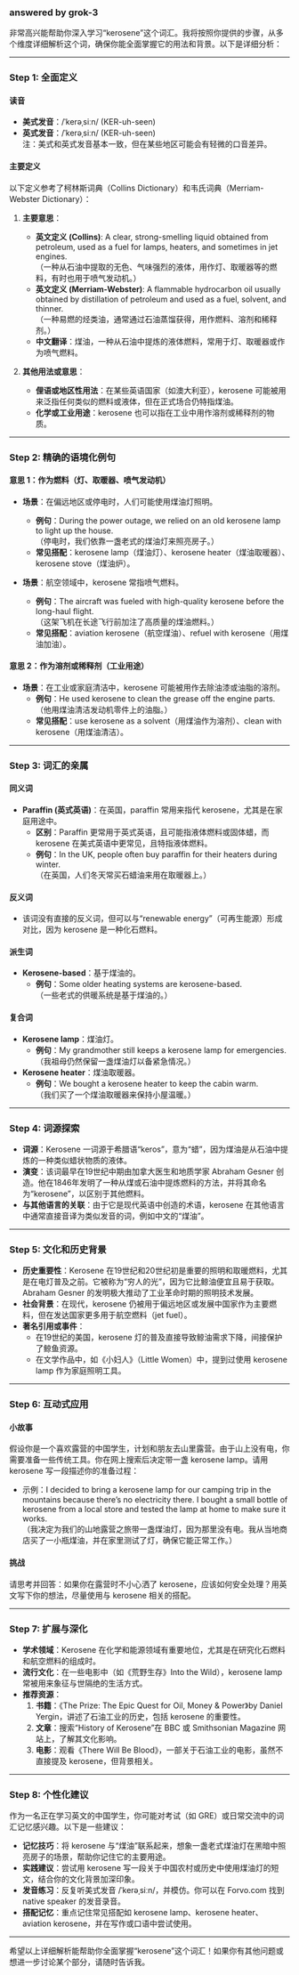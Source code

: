 ### answered by grok-3
非常高兴能帮助你深入学习“kerosene”这个词汇。我将按照你提供的步骤，从多个维度详细解析这个词，确保你能全面掌握它的用法和背景。以下是详细分析：

---

### Step 1: 全面定义
#### 读音
- **美式发音**：/ˈkerəˌsiːn/ (KER-uh-seen)
- **英式发音**：/ˈkerəˌsiːn/ (KER-uh-seen)  
  注：美式和英式发音基本一致，但在某些地区可能会有轻微的口音差异。

#### 主要定义
以下定义参考了柯林斯词典（Collins Dictionary）和韦氏词典（Merriam-Webster Dictionary）：

1. **主要意思**：  
   - **英文定义 (Collins)**: A clear, strong-smelling liquid obtained from petroleum, used as a fuel for lamps, heaters, and sometimes in jet engines.  
     （一种从石油中提取的无色、气味强烈的液体，用作灯、取暖器等的燃料，有时也用于喷气发动机。）  
   - **英文定义 (Merriam-Webster)**: A flammable hydrocarbon oil usually obtained by distillation of petroleum and used as a fuel, solvent, and thinner.  
     （一种易燃的烃类油，通常通过石油蒸馏获得，用作燃料、溶剂和稀释剂。）  
   - **中文翻译**：煤油，一种从石油中提炼的液体燃料，常用于灯、取暖器或作为喷气燃料。

2. **其他用法或意思**：  
   - **俚语或地区性用法**：在某些英语国家（如澳大利亚），kerosene 可能被用来泛指任何类似的燃料或液体，但在正式场合仍特指煤油。  
   - **化学或工业用途**：kerosene 也可以指在工业中用作溶剂或稀释剂的物质。

---

### Step 2: 精确的语境化例句
#### 意思 1：作为燃料（灯、取暖器、喷气发动机）
- **场景**：在偏远地区或停电时，人们可能使用煤油灯照明。  
  - **例句**：During the power outage, we relied on an old kerosene lamp to light up the house.  
    （停电时，我们依靠一盏老式的煤油灯来照亮房子。）  
  - **常见搭配**：kerosene lamp（煤油灯）、kerosene heater（煤油取暖器）、kerosene stove（煤油炉）。

- **场景**：航空领域中，kerosene 常指喷气燃料。  
  - **例句**：The aircraft was fueled with high-quality kerosene before the long-haul flight.  
    （这架飞机在长途飞行前加注了高质量的煤油燃料。）  
  - **常见搭配**：aviation kerosene（航空煤油）、refuel with kerosene（用煤油加油）。

#### 意思 2：作为溶剂或稀释剂（工业用途）
- **场景**：在工业或家庭清洁中，kerosene 可能被用作去除油漆或油脂的溶剂。  
  - **例句**：He used kerosene to clean the grease off the engine parts.  
    （他用煤油清洁发动机零件上的油脂。）  
  - **常见搭配**：use kerosene as a solvent（用煤油作为溶剂）、clean with kerosene（用煤油清洁）。

---

### Step 3: 词汇的亲属
#### 同义词
- **Paraffin (英式英语)**：在英国，paraffin 常用来指代 kerosene，尤其是在家庭用途中。  
  - **区别**：Paraffin 更常用于英式英语，且可能指液体燃料或固体蜡，而 kerosene 在美式英语中更常见，且特指液体燃料。  
  - **例句**：In the UK, people often buy paraffin for their heaters during winter.  
    （在英国，人们冬天常买石蜡油来用在取暖器上。）

#### 反义词
- 该词没有直接的反义词，但可以与“renewable energy”（可再生能源）形成对比，因为 kerosene 是一种化石燃料。

#### 派生词
- **Kerosene-based**：基于煤油的。  
  - **例句**：Some older heating systems are kerosene-based.  
    （一些老式的供暖系统是基于煤油的。）

#### 复合词
- **Kerosene lamp**：煤油灯。  
  - **例句**：My grandmother still keeps a kerosene lamp for emergencies.  
    （我祖母仍然保留一盏煤油灯以备紧急情况。）
- **Kerosene heater**：煤油取暖器。  
  - **例句**：We bought a kerosene heater to keep the cabin warm.  
    （我们买了一个煤油取暖器来保持小屋温暖。）

---

### Step 4: 词源探索
- **词源**：Kerosene 一词源于希腊语“keros”，意为“蜡”，因为煤油是从石油中提炼的一种类似蜡状物质的液体。  
- **演变**：该词最早在19世纪中期由加拿大医生和地质学家 Abraham Gesner 创造。他在1846年发明了一种从煤或石油中提炼燃料的方法，并将其命名为“kerosene”，以区别于其他燃料。  
- **与其他语言的关联**：由于它是现代英语中创造的术语，kerosene 在其他语言中通常直接音译为类似发音的词，例如中文的“煤油”。

---

### Step 5: 文化和历史背景
- **历史重要性**：Kerosene 在19世纪和20世纪初是重要的照明和取暖燃料，尤其是在电灯普及之前。它被称为“穷人的光”，因为它比鲸油便宜且易于获取。Abraham Gesner 的发明极大推动了工业革命时期的照明技术发展。  
- **社会背景**：在现代，kerosene 仍被用于偏远地区或发展中国家作为主要燃料，但在发达国家更多用于航空燃料（jet fuel）。  
- **著名引用或事件**：  
  - 在19世纪的美国，kerosene 灯的普及直接导致鲸油需求下降，间接保护了鲸鱼资源。  
  - 在文学作品中，如《小妇人》（Little Women）中，提到过使用 kerosene lamp 作为家庭照明工具。

---

### Step 6: 互动式应用
#### 小故事
假设你是一个喜欢露营的中国学生，计划和朋友去山里露营。由于山上没有电，你需要准备一些传统工具。你在网上搜索后决定带一盏 kerosene lamp。请用 kerosene 写一段描述你的准备过程：  
- 示例：I decided to bring a kerosene lamp for our camping trip in the mountains because there’s no electricity there. I bought a small bottle of kerosene from a local store and tested the lamp at home to make sure it works.  
  （我决定为我们的山地露营之旅带一盏煤油灯，因为那里没有电。我从当地商店买了一小瓶煤油，并在家里测试了灯，确保它能正常工作。）

#### 挑战
请思考并回答：如果你在露营时不小心洒了 kerosene，应该如何安全处理？用英文写下你的想法，尽量使用与 kerosene 相关的搭配。

---

### Step 7: 扩展与深化
- **学术领域**：Kerosene 在化学和能源领域有重要地位，尤其是在研究化石燃料和航空燃料的组成时。  
- **流行文化**：在一些电影中（如《荒野生存》Into the Wild），kerosene lamp 常被用来象征与世隔绝的生活方式。  
- **推荐资源**：  
  1. **书籍**：《The Prize: The Epic Quest for Oil, Money & Power》by Daniel Yergin，讲述了石油工业的历史，包括 kerosene 的重要性。  
  2. **文章**：搜索“History of Kerosene”在 BBC 或 Smithsonian Magazine 网站上，了解其文化影响。  
  3. **电影**：观看《There Will Be Blood》，一部关于石油工业的电影，虽然不直接提及 kerosene，但背景相关。

---

### Step 8: 个性化建议
作为一名正在学习英文的中国学生，你可能对考试（如 GRE）或日常交流中的词汇记忆感兴趣。以下是一些建议：  
- **记忆技巧**：将 kerosene 与“煤油”联系起来，想象一盏老式煤油灯在黑暗中照亮房子的场景，帮助你记住它的主要用途。  
- **实践建议**：尝试用 kerosene 写一段关于中国农村或历史中使用煤油灯的短文，结合你的文化背景加深印象。  
- **发音练习**：反复听美式发音 /ˈkerəˌsiːn/，并模仿。你可以在 Forvo.com 找到 native speaker 的发音录音。  
- **搭配记忆**：重点记住常见搭配如 kerosene lamp、kerosene heater、aviation kerosene，并在写作或口语中尝试使用。

---

希望以上详细解析能帮助你全面掌握“kerosene”这个词汇！如果你有其他问题或想进一步讨论某个部分，请随时告诉我。